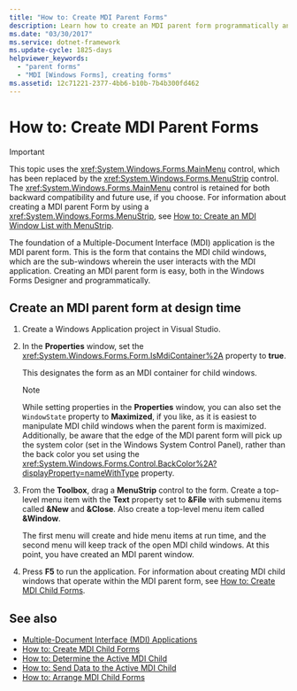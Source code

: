 ```yaml
---
title: "How to: Create MDI Parent Forms"
description: Learn how to create an MDI parent form programmatically and by using the Windows Forms Designer.
ms.date: "03/30/2017"
ms.service: dotnet-framework
ms.update-cycle: 1825-days
helpviewer_keywords:
  - "parent forms"
  - "MDI [Windows Forms], creating forms"
ms.assetid: 12c71221-2377-4bb6-b10b-7b4b300fd462
---
```

# How to: Create MDI Parent Forms

> [!IMPORTANT]
> This topic uses the <xref:System.Windows.Forms.MainMenu> control, which has been replaced by the <xref:System.Windows.Forms.MenuStrip> control. The <xref:System.Windows.Forms.MainMenu> control is retained for both backward compatibility and future use, if you choose. For information about creating a MDI parent Form by using a <xref:System.Windows.Forms.MenuStrip>, see [How to: Create an MDI Window List with MenuStrip](../controls/how-to-create-an-mdi-window-list-with-menustrip-windows-forms.md).

The foundation of a Multiple-Document Interface (MDI) application is the MDI parent form. This is the form that contains the MDI child windows, which are the sub-windows wherein the user interacts with the MDI application. Creating an MDI parent form is easy, both in the Windows Forms Designer and programmatically.

## Create an MDI parent form at design time

1. Create a Windows Application project in Visual Studio.

2. In the **Properties** window, set the <xref:System.Windows.Forms.Form.IsMdiContainer%2A> property to **true**.

     This designates the form as an MDI container for child windows.

    > [!NOTE]
    > While setting properties in the **Properties** window, you can also set the `WindowState` property to **Maximized**, if you like, as it is easiest to manipulate MDI child windows when the parent form is maximized. Additionally, be aware that the edge of the MDI parent form will pick up the system color (set in the Windows System Control Panel), rather than the back color you set using the <xref:System.Windows.Forms.Control.BackColor%2A?displayProperty=nameWithType> property.

3. From the **Toolbox**, drag a **MenuStrip** control to the form. Create a top-level menu item with the **Text** property set to **&File** with submenu items called **&New** and **&Close**. Also create a top-level menu item called **&Window**.

     The first menu will create and hide menu items at run time, and the second menu will keep track of the open MDI child windows. At this point, you have created an MDI parent window.

4. Press **F5** to run the application. For information about creating MDI child windows that operate within the MDI parent form, see [How to: Create MDI Child Forms](how-to-create-mdi-child-forms.md).

## See also

- [Multiple-Document Interface (MDI) Applications](multiple-document-interface-mdi-applications.md)
- [How to: Create MDI Child Forms](how-to-create-mdi-child-forms.md)
- [How to: Determine the Active MDI Child](how-to-determine-the-active-mdi-child.md)
- [How to: Send Data to the Active MDI Child](how-to-send-data-to-the-active-mdi-child.md)
- [How to: Arrange MDI Child Forms](how-to-arrange-mdi-child-forms.md)
